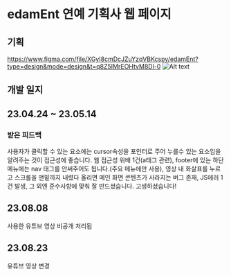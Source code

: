 # edamEnt 연예 기획사 웹 페이지

## 기획
https://www.figma.com/file/XGyI8cmDcJZuYzqVBKcspy/edamEnt?type=design&mode=design&t=q8Z5IMrEOHtvM8Dl-0
![Alt text](edamEnt.png)
## 개발 일지
## 23.04.24 ~ 23.05.14
### 받은 피드백
사용자가 클릭할 수 있는 요소에는 cursor속성을 포인터로 주어 누를수 있는 요소임을 알려주는 것이 접근성에 좋습니다. 
웹 접근성 위배 1건(a태그 관련), footer에 있는 하단메뉴에는 nav 태그를 안써주어도 됩니다.(주요 메뉴에만 사용), 
영상 내 화살표를 누르고 스크롤을 맨밑까지 내렸다 올리면 메인 화면 콘텐츠가 사라지는 버그 존재, 
JS에러 1건 발생, 그 외엔 준수사항에 맞춰 잘 만드셨습니다. 고생하셨습니다!

## 23.08.08
사용한 유튜브 영상 비공개 처리됨

## 23.08.23
유튜브 영상 변경